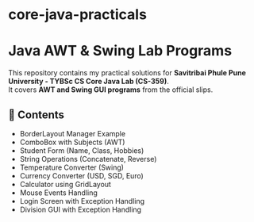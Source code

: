 # core-java-practicals
# Java AWT & Swing Lab Programs

This repository contains my practical solutions for **Savitribai Phule Pune University - TYBSc CS Core Java Lab (CS-359)**.  
It covers **AWT and Swing GUI programs** from the official slips.



## 📌 Contents
- BorderLayout Manager Example
- ComboBox with Subjects (AWT)
- Student Form (Name, Class, Hobbies)
- String Operations (Concatenate, Reverse)
- Temperature Converter (Swing)
- Currency Converter (USD, SGD, Euro)
- Calculator using GridLayout
- Mouse Events Handling
- Login Screen with Exception Handling
- Division GUI with Exception Handling
